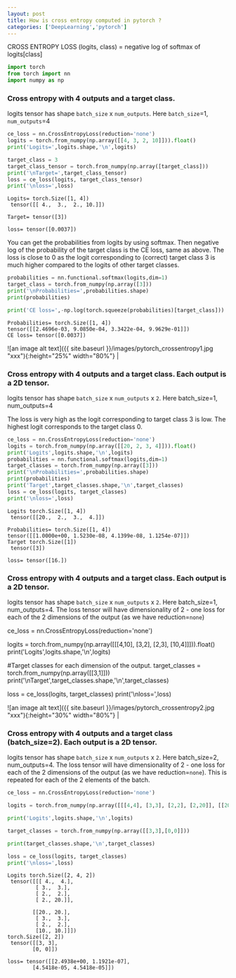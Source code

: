 ```yaml
---
layout: post
title: How is cross entropy computed in pytorch ? 
categories: ['DeepLearning','pytorch']
---
```


CROSS ENTROPY LOSS (logits, class) = negative log of softmax of logits[class]

```python
import torch
from torch import nn
import numpy as np
```

### Cross entropy with 4 outputs and a target class.

logits tensor has shape `batch_size` x `num_outputs`. Here `batch_size`=1, `num_outputs`=4


```python
ce_loss = nn.CrossEntropyLoss(reduction='none')
logits = torch.from_numpy(np.array([[4, 3, 2, 10]])).float()
print('Logits=',logits.shape,'\n',logits)

target_class = 3
target_class_tensor = torch.from_numpy(np.array([target_class]))
print('\nTarget=',target_class_tensor)
loss = ce_loss(logits, target_class_tensor)
print('\nloss=',loss)
```

    Logits= torch.Size([1, 4]) 
     tensor([[ 4.,  3.,  2., 10.]])
    
    Target= tensor([3])
    
    loss= tensor([0.0037])


You can get the probabilities from logits by using softmax. 
Then negative log of the probability of the target class is the CE loss, same as above. The loss is close to 0 
as the logit corresponding to (correct) target class 3 is much higher compared to the logits of other target classes.


```python
probabilities = nn.functional.softmax(logits,dim=1)
target_class = torch.from_numpy(np.array([3]))
print('\nProbabilities=',probabilities.shape)
print(probabilities)

print('CE loss=',-np.log(torch.squeeze(probabilities)[target_class]))
```

    
    Probabilities= torch.Size([1, 4])
    tensor([[2.4696e-03, 9.0850e-04, 3.3422e-04, 9.9629e-01]])
    CE loss= tensor([0.0037])



![an image alt text]({{ site.baseurl }}/images/pytorch_crossentropy1.jpg "xxx"){:height="25%" width="80%"} |


### Cross entropy with 4 outputs and a target class. Each output is a 2D tensor.

logits tensor has shape `batch_size` x `num_outputs` x `2`. Here batch_size=1, num_outputs=4

The loss is very high as the logit corresponding to target class 3 is low. The highest logit
corresponds to the target class 0.



```python
ce_loss = nn.CrossEntropyLoss(reduction='none')
logits = torch.from_numpy(np.array([[20, 2, 3, 4]])).float()
print('Logits',logits.shape,'\n',logits)
probabilities = nn.functional.softmax(logits,dim=1)
target_classes = torch.from_numpy(np.array([3]))
print('\nProbabilities=',probabilities.shape)
print(probabilities)
print('Target',target_classes.shape,'\n',target_classes)
loss = ce_loss(logits, target_classes)
print('\nloss=',loss)
```

    Logits torch.Size([1, 4]) 
     tensor([[20.,  2.,  3.,  4.]])
    
    Probabilities= torch.Size([1, 4])
    tensor([[1.0000e+00, 1.5230e-08, 4.1399e-08, 1.1254e-07]])
    Target torch.Size([1]) 
     tensor([3])
    
    loss= tensor([16.])


### Cross entropy with 4 outputs and a target class. Each output is a 2D tensor.

logits tensor has shape `batch_size` x `num_outputs` x `2`. Here batch_size=1, num_outputs=4. 
The loss tensor will have dimensionality of 2 - one loss for each of the 2 dimensions of the output (as we have reduction=`none`)

ce_loss = nn.CrossEntropyLoss(reduction='none')

logits = torch.from_numpy(np.array([[[4,10], [3,2], [2,3], [10,4]]])).float()
print('Logits',logits.shape,'\n',logits)

#Target classes for each dimension of the output.
target_classes = torch.from_numpy(np.array([[3,1]]))
print('\nTarget',target_classes.shape,'\n',target_classes)

loss = ce_loss(logits, target_classes)
print('\nloss=',loss)

![an image alt text]({{ site.baseurl }}/images/pytorch_crossentropy2.jpg "xxx"){:height="30%" width="80%"} |

### Cross entropy with 4 outputs and a target class (batch_size=2). Each output is a 2D tensor.

logits tensor has shape `batch_size` x `num_outputs` x `2`. Here batch_size=2, num_outputs=4. 
The loss tensor will have dimensionality of 2 - one loss for each of the 2 dimensions of the output 
(as we have reduction=`none`). This is repeated for each of the 2 elements of the batch.


```python
ce_loss = nn.CrossEntropyLoss(reduction='none')

logits = torch.from_numpy(np.array([[[4,4], [3,3], [2,2], [2,20]], [[20,20], [3,3], [2,2], [10,10]]])).float()

print('Logits',logits.shape,'\n',logits)

target_classes = torch.from_numpy(np.array([[3,3],[0,0]]))

print(target_classes.shape,'\n',target_classes)

loss = ce_loss(logits, target_classes)
print('\nloss=',loss)
```

    Logits torch.Size([2, 4, 2]) 
     tensor([[[ 4.,  4.],
             [ 3.,  3.],
             [ 2.,  2.],
             [ 2., 20.]],
    
            [[20., 20.],
             [ 3.,  3.],
             [ 2.,  2.],
             [10., 10.]]])
    torch.Size([2, 2]) 
     tensor([[3, 3],
            [0, 0]])
    
    loss= tensor([[2.4938e+00, 1.1921e-07],
            [4.5418e-05, 4.5418e-05]])

